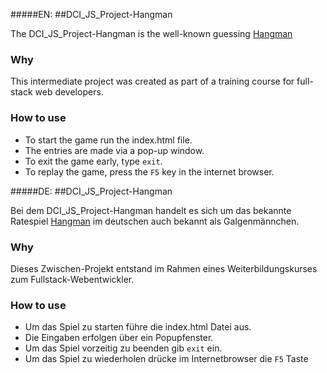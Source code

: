 #####EN:
##DCI_JS_Project-Hangman

The DCI_JS_Project-Hangman is the well-known guessing [Hangman](https://en.wikipedia.org/wiki/Hangman_(game))

### Why

This intermediate project was created as part of a training course for full-stack web developers.

### How to use

- To start the game run the index.html file.
- The entries are made via a pop-up window.
- To exit the game early, type `exit`.
- To replay the game, press the `F5` key in the internet browser.

#####DE:
##DCI_JS_Project-Hangman

Bei dem DCI_JS_Project-Hangman handelt es sich um das bekannte Ratespiel [Hangman](https://de.wikipedia.org/wiki/Galgenm%C3%A4nnchen) im deutschen auch bekannt als Galgenmännchen.

### Why

Dieses Zwischen-Projekt entstand im Rahmen eines Weiterbildungskurses zum Fullstack-Webentwickler. 

### How to use

- Um das Spiel zu starten führe die index.html Datei aus.
- Die Eingaben erfolgen über ein Popupfenster.
- Um das Spiel vorzeitig zu beenden gib `exit` ein.
- Um das Spiel zu wiederholen drücke im Internetbrowser die `F5` Taste

